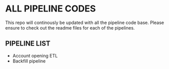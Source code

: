 # ALL PIPELINE CODES

This repo will continously be updated with all the pipeline code base. Please ensure to check out the readme files for each of the pipelines.

## PIPELINE LIST

- Account opening ETL
- Backfill pipeline